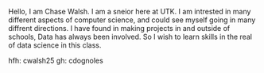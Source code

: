 Hello, I am Chase Walsh. I am a sneior here at UTK. I am intrested in many different aspects of computer science, and could see myself going in many diffrent directions. I have found in making projects in and outside of schools, Data has always been involved. So I wish to learn skills in the real of data science in this class.

hfh: cwalsh25 
gh: cdognoles
